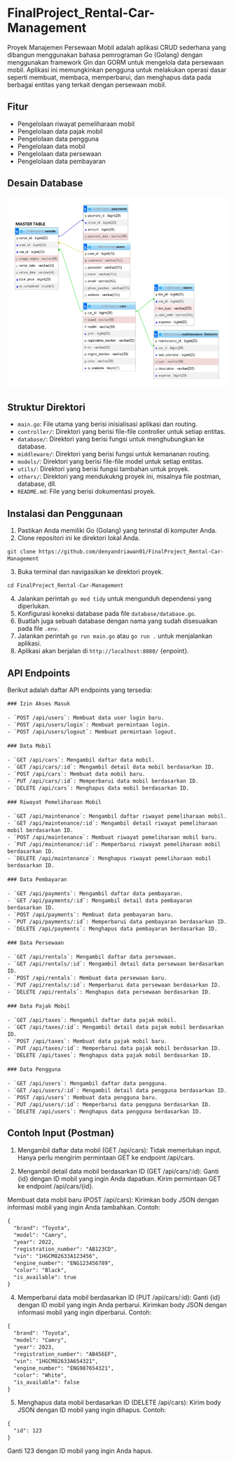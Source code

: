# FinalProject_Rental-Car-Management

Proyek Manajemen Persewaan Mobil adalah aplikasi CRUD sederhana yang dibangun menggunakan bahasa pemrograman Go (Golang) dengan menggunakan framework Gin dan GORM untuk mengelola data persewaan mobil. Aplikasi ini memungkinkan pengguna untuk melakukan operasi dasar seperti membuat, membaca, memperbarui, dan menghapus data pada berbagai entitas yang terkait dengan persewaan mobil.

## Fitur
- Pengelolaan riwayat pemeliharaan mobil
- Pengelolaan data pajak mobil
- Pengelolaan data pengguna
- Pengelolaan data mobil
- Pengelolaan data persewaan
- Pengelolaan data pembayaran

## Desain Database

<img src="other/Rent-Car-Database.png">

## Struktur Direktori

- `main.go`: File utama yang berisi inisialisasi aplikasi dan routing.
- `controller/`: Direktori yang berisi file-file controller untuk setiap entitas.
- `database/`: Direktori yang berisi fungsi untuk menghubungkan ke database.
- `middleware/`: Direktori yang berisi fungsi untuk kemananan routing.
- `models/`: Direktori yang berisi file-file model untuk setiap entitas.
- `utils/`: Direktori yang berisi fungsi tambahan untuk proyek.
- `others/`: Direktori yang mendukukng proyek ini, misalnya file postman, database, dll.
- `README.md`: File yang berisi dokumentasi proyek.

## Instalasi dan Penggunaan

1. Pastikan Anda memiliki Go (Golang) yang terinstal di komputer Anda.
2. Clone repositori ini ke direktori lokal Anda.
```
git clone https://github.com/denyandriawan01/FinalProject_Rental-Car-Management
```
3. Buka terminal dan navigasikan ke direktori proyek.
```
cd FinalProject_Rental-Car-Management
```
4. Jalankan perintah `go mod tidy` untuk mengunduh dependensi yang diperlukan.
5. Konfigurasi koneksi database pada file `database/database.go`.
6. Buatlah juga sebuah database dengan nama yang sudah disesuaikan pada file `.env`.
7. Jalankan perintah `go run main.go` atau `go run .` untuk menjalankan aplikasi.
8. Aplikasi akan berjalan di `http://localhost:8080/` {enpoint}.

## API Endpoints
Berikut adalah daftar API endpoints yang tersedia:

```plaintext
### Izin Akses Masuk

- `POST /api/users`: Membuat data user login baru.
- `POST /api/users/login`: Membuat permintaan login.
- `POST /api/users/logout`: Membuat permintaan logout.

### Data Mobil

- `GET /api/cars`: Mengambil daftar data mobil.
- `GET /api/cars/:id`: Mengambil detail data mobil berdasarkan ID.
- `POST /api/cars`: Membuat data mobil baru.
- `PUT /api/cars/:id`: Memperbarui data mobil berdasarkan ID.
- `DELETE /api/cars`: Menghapus data mobil berdasarkan ID.

### Riwayat Pemeliharaan Mobil

- `GET /api/maintenance`: Mengambil daftar riwayat pemeliharaan mobil.
- `GET /api/maintenance/:id`: Mengambil detail riwayat pemeliharaan mobil berdasarkan ID.
- `POST /api/maintenance`: Membuat riwayat pemeliharaan mobil baru.
- `PUT /api/maintenance/:id`: Memperbarui riwayat pemeliharaan mobil berdasarkan ID.
- `DELETE /api/maintenance`: Menghapus riwayat pemeliharaan mobil berdasarkan ID.

### Data Pembayaran

- `GET /api/payments`: Mengambil daftar data pembayaran.
- `GET /api/payments/:id`: Mengambil detail data pembayaran berdasarkan ID.
- `POST /api/payments`: Membuat data pembayaran baru.
- `PUT /api/payments/:id`: Memperbarui data pembayaran berdasarkan ID.
- `DELETE /api/payments`: Menghapus data pembayaran berdasarkan ID.

### Data Persewaan

- `GET /api/rentals`: Mengambil daftar data persewaan.
- `GET /api/rentals/:id`: Mengambil detail data persewaan berdasarkan ID.
- `POST /api/rentals`: Membuat data persewaan baru.
- `PUT /api/rentals/:id`: Memperbarui data persewaan berdasarkan ID.
- `DELETE /api/rentals`: Menghapus data persewaan berdasarkan ID.

### Data Pajak Mobil

- `GET /api/taxes`: Mengambil daftar data pajak mobil.
- `GET /api/taxes/:id`: Mengambil detail data pajak mobil berdasarkan ID.
- `POST /api/taxes`: Membuat data pajak mobil baru.
- `PUT /api/taxes/:id`: Memperbarui data pajak mobil berdasarkan ID.
- `DELETE /api/taxes`: Menghapus data pajak mobil berdasarkan ID.

### Data Pengguna

- `GET /api/users`: Mengambil daftar data pengguna.
- `GET /api/users/:id`: Mengambil detail data pengguna berdasarkan ID.
- `POST /api/users`: Membuat data pengguna baru.
- `PUT /api/users/:id`: Memperbarui data pengguna berdasarkan ID.
- `DELETE /api/users`: Menghapus data pengguna berdasarkan ID.

```

## Contoh Input (Postman)

1. Mengambil daftar data mobil (GET /api/cars):
Tidak memerlukan input. Hanya perlu mengirim permintaan GET ke endpoint /api/cars.

2. Mengambil detail data mobil berdasarkan ID (GET /api/cars/:id):
Ganti {id} dengan ID mobil yang ingin Anda dapatkan. Kirim permintaan GET ke endpoint /api/cars/{id}.

Membuat data mobil baru (POST /api/cars):
Kirimkan body JSON dengan informasi mobil yang ingin Anda tambahkan. Contoh:

```plaintext
{
  "brand": "Toyota",
  "model": "Camry",
  "year": 2022,
  "registration_number": "AB123CD",
  "vin": "1HGCM82633A123456",
  "engine_number": "ENG123456789",
  "color": "Black",
  "is_available": true
}
```

4. Memperbarui data mobil berdasarkan ID (PUT /api/cars/:id):
Ganti {id} dengan ID mobil yang ingin Anda perbarui. Kirimkan body JSON dengan informasi mobil yang ingin diperbarui. Contoh:
```plaintext
{
  "brand": "Toyota",
  "model": "Camry",
  "year": 2023,
  "registration_number": "AB456EF",
  "vin": "1HGCM82633A654321",
  "engine_number": "ENG987654321",
  "color": "White",
  "is_available": false
}
```

5. Menghapus data mobil berdasarkan ID (DELETE /api/cars):
Kirim body JSON dengan ID mobil yang ingin dihapus. Contoh:
```plaintext
{
  "id": 123
}
```
Ganti 123 dengan ID mobil yang ingin Anda hapus.

